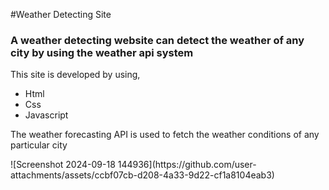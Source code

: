 #Weather Detecting Site
<h3>A weather detecting website can detect the weather of any city by using the weather api system</h3>
<p>This site is developed by using,</p>
<ul>
  <li>Html</li>
  <li>Css</li>
  <li>Javascript</li>
</ul>
<p> The weather forecasting API is used to fetch the weather conditions of any particular city</p>
![Screenshot 2024-09-18 144936](https://github.com/user-attachments/assets/ccbf07cb-d208-4a33-9d22-cf1a8104eab3)

